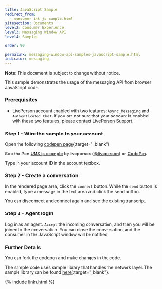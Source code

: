 ```yaml
---
title: JavaScript Sample
redirect_from:
  - consumer-int-js-sample.html
sitesection: Documents
level2: Consumer Experience
level3: Messaging Window API
level4: Samples

order: 90

permalink: messaging-window-api-samples-javascript-sample.html
indicator: messaging
---
```

**Note**: This document is subject to change without notice.

This sample demonstrates the usage of the messaging API from browser JavaScript code.


### Prerequisites
* LivePerson account enabled with two features: ``Async_Messaging`` and ``Authenticated_Chat``. If you are not sure that your account is enabled with these two features, please contact LivePerson Support. 

### Step 1 - Wire the sample to your account.

Open the following [codepen page](https://codepen.io/liveperson/pen/xRzXXd?editors=0010){:target="_blank"}

<p data-height="498" data-theme-id="0" data-slug-hash="xRzXXd" data-default-tab="js" data-user="liveperson" data-embed-version="2" data-pen-title="UMS js example" class="codepen">See the Pen <a href="https://codepen.io/liveperson/pen/xRzXXd/">UMS js example</a> by liveperson (<a href="http://codepen.io/liveperson" target="_blank">@liveperson</a>) on <a href="http://codepen.io">CodePen</a>.</p>
<script async src="https://production-assets.codepen.io/assets/embed/ei.js"></script>

Type in your account ID in the account textbox.

### Step 2 - Create a conversation

In the rendered page area, click the ``connect`` button.
While the ``send`` button is enabled, type a message in the text area and click the send button.

You can disconnect and connect again and see the existing transcript.


### Step 3 - Agent login

Log in as an agent. ``Accept`` the incoming conversation, and then you will be joined to the conversation.
You can close the conversation, and the consumer in the JavaScript window will be notified.


### Further Details

You can fork the codepen and make changes in the code.

The sample code uses sample library that handles the network layer. The sample library can be found [here](https://codepen.io/liveperson/pen/oYyLJr.babel){:target="_blank"}.

{% include links.html %}
